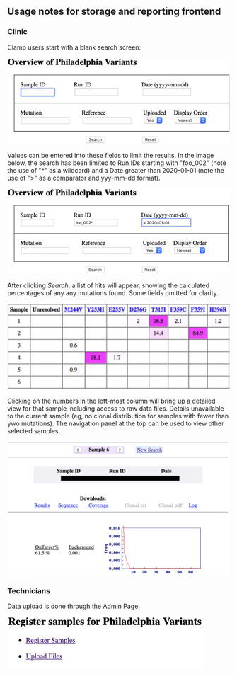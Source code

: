 ## Usage notes for storage and reporting frontend

### Clinic
Clamp users start with a blank search screen:

![Starting Screen](img/search.png "Starting Screen")

Values can be entered into these fields to limit the results. 
In the image below, the search has been limited to Run IDs starting with "foo_002"
(note the use of "*" as a wildcard) and a Date greater than 2020-01-01
(note the use of ">" as a comparator and yyy-mm-dd format).

![Search Example](img/example.png "Search Example")

After clicking *Search*, a list of hits will appear, showing the calculated
percentages of any any mutations found. Some fields omitted for clarity.

![Search Results](img/results.png "Search Results")

Clicking on the numbers in the left-most column will bring up a detailed view 
for that sample including access to raw data files. Details unavailable to the current sample
(eg, no clonal distribution for samples with fewer than ywo mutations). The navigation panel at the top
can be used to view other selected samples.

![Details](img/details.png "Details")


### Technicians
Data upload is done through the Admin Page.

![Admin Menu](img/admin.png "Admin Menu")




